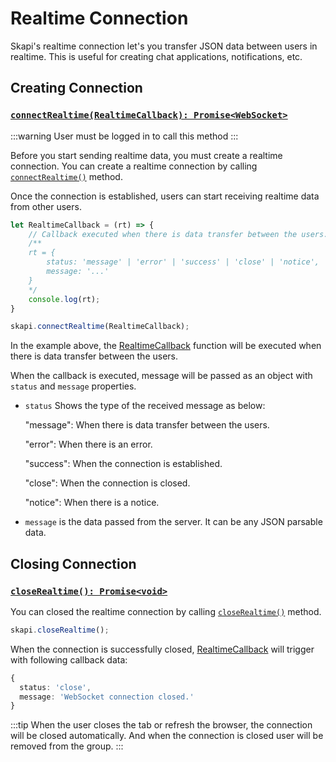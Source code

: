# Realtime Connection
Skapi's realtime connection let's you transfer JSON data between users in realtime.
This is useful for creating chat applications, notifications, etc.

## Creating Connection

### [`connectRealtime(RealtimeCallback): Promise<WebSocket>`](/api-reference/realtime/README.md#connectrealtime)

:::warning
User must be logged in to call this method
:::

Before you start sending realtime data, you must create a realtime connection.
You can create a realtime connection by calling [`connectRealtime()`](/api-reference/realtime/README.md#connectrealtime) method.

Once the connection is established, users can start receiving realtime data from other users.

```js
let RealtimeCallback = (rt) => {
    // Callback executed when there is data transfer between the users.
    /**
    rt = {
        status: 'message' | 'error' | 'success' | 'close' | 'notice',
        message: '...'
    }
    */
    console.log(rt);
}

skapi.connectRealtime(RealtimeCallback);
```

In the example above, the [RealtimeCallback](/api-reference/data-types/README.md#realtimecallback) function will be executed when there is data transfer between the users.

When the callback is executed, message will be passed as an object with `status` and `message` properties.

- `status` Shows the type of the received message as below:
  
  "message": When there is data transfer between the users.
  
  "error": When there is an error.
  
  "success": When the connection is established.
  
  "close": When the connection is closed.
  
  "notice": When there is a notice.

- `message` is the data passed from the server. It can be any JSON parsable data.


## Closing Connection

### [`closeRealtime(): Promise<void>`](/api-reference/realtime/README.md#closetealtime)

You can closed the realtime connection by calling [`closeRealtime()`](/api-reference/realtime/README.md#closetealtime) method.

```js
skapi.closeRealtime();
```

When the connection is successfully closed, [RealtimeCallback](/api-reference/data-types/README.md#realtimecallback) will trigger with following callback data:

```ts
{
  status: 'close',
  message: 'WebSocket connection closed.'
}
```

:::tip
When the user closes the tab or refresh the browser, the connection will be closed automatically.
And when the connection is closed user will be removed from the group.
:::